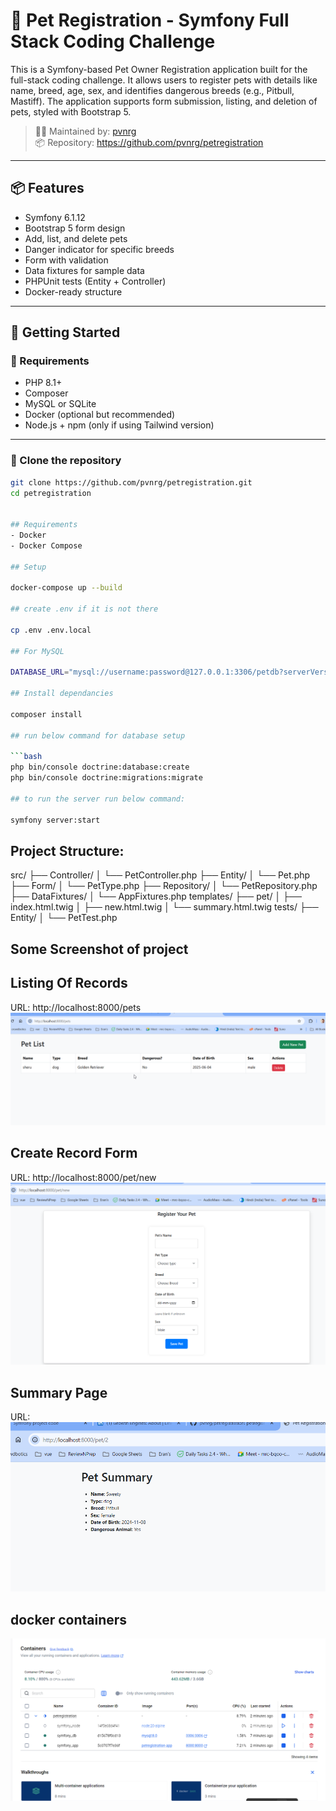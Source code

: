 # 🐾 Pet Registration - Symfony Full Stack Coding Challenge

This is a Symfony-based Pet Owner Registration application built for the full-stack coding challenge. It allows users to register pets with details like name, breed, age, sex, and identifies dangerous breeds (e.g., Pitbull, Mastiff). The application supports form submission, listing, and deletion of pets, styled with Bootstrap 5.

> 🧑‍💻 Maintained by: [pvnrg](https://github.com/pvnrg)  
> 📦 Repository: https://github.com/pvnrg/petregistration

---

## 📦 Features

- Symfony 6.1.12
- Bootstrap 5 form design
- Add, list, and delete pets
- Danger indicator for specific breeds
- Form with validation
- Data fixtures for sample data
- PHPUnit tests (Entity + Controller)
- Docker-ready structure

---

## 🚀 Getting Started

### 🔧 Requirements

- PHP 8.1+
- Composer
- MySQL or SQLite
- Docker (optional but recommended)
- Node.js + npm (only if using Tailwind version)

---

### 📂 Clone the repository


```bash
git clone https://github.com/pvnrg/petregistration.git
cd petregistration


## Requirements
- Docker
- Docker Compose

## Setup

docker-compose up --build

## create .env if it is not there

cp .env .env.local

## For MySQL

DATABASE_URL="mysql://username:password@127.0.0.1:3306/petdb?serverVersion=8.0"

## Install dependancies

composer install

## run below command for database setup

```bash
php bin/console doctrine:database:create
php bin/console doctrine:migrations:migrate

## to run the server run below command:

symfony server:start

```
## Project Structure:
src/
├── Controller/
│   └── PetController.php
├── Entity/
│   └── Pet.php
├── Form/
│   └── PetType.php
├── Repository/
│   └── PetRepository.php
├── DataFixtures/
│   └── AppFixtures.php
templates/
├── pet/
│   ├── index.html.twig
│   ├── new.html.twig
│   └── summary.html.twig
tests/
├── Entity/
│   └── PetTest.php


## Some Screenshot of project
## Listing Of Records
URL: http://localhost:8000/pets
![List View](docs/list.png)

## Create Record Form
URL: http://localhost:8000/pet/new
![Create Form](docs/form.png)

## Summary Page
URL: 
![Summary Page](/docs/summary.png)

## docker containers
![Docker](docs/docker.png)